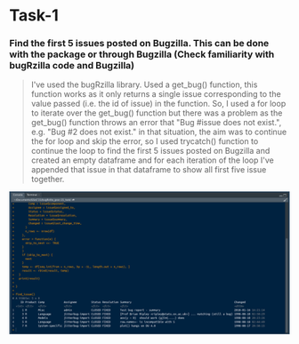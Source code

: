 # Task-1
### Find the first 5 issues posted on Bugzilla. This can be done with the package or through Bugzilla (Check familiarity with bugRzilla code and Bugzilla)
> I've used the bugRzilla library. Used a get_bug() function, this function works as it only returns a single issue corresponding to the value passed (i.e. the id of issue) in the function. So, I used a for loop to iterate over the get_bug() function but there was a problem as the get_bug() function throws an error that "Bug #issue does not exist.", e.g. "Bug #2 does not exist." in that situation, the aim was to continue the for loop and skip the error, so I used trycatch() function to continue the loop to find the first 5 issues posted on Bugzilla and created an empty dataframe and for each iteration of the loop I've appended that issue in that dataframe to show all first five issue together.

![Output of Task-1](./Output_task-1/Task-1_output.png)

